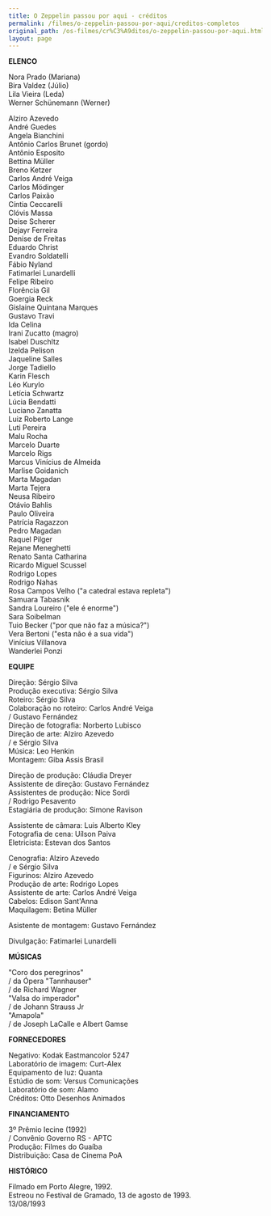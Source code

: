 ```yaml
---
title: O Zeppelin passou por aqui - créditos
permalink: /filmes/o-zeppelin-passou-por-aqui/creditos-completos
original_path: /os-filmes/cr%C3%A9ditos/o-zeppelin-passou-por-aqui.html
layout: page
---
```

**ELENCO**

Nora Prado (Mariana)\
Bira Valdez (Júlio)\
Lila Vieira (Leda)\
Werner Schünemann (Werner)

Alziro Azevedo\
André Guedes\
Angela Bianchini\
Antônio Carlos Brunet (gordo)\
Antônio Esposito\
Bettina Müller\
Breno Ketzer\
Carlos André Veiga\
Carlos Mödinger\
Carlos Paixão\
Cíntia Ceccarelli\
Clóvis Massa\
Deise Scherer\
Dejayr Ferreira\
Denise de Freitas\
Eduardo Christ\
Evandro Soldatelli\
Fábio Nyland\
Fatimarlei Lunardelli\
Felipe Ribeiro\
Florência Gil\
Goergia Reck\
Gislaine Quintana Marques\
Gustavo Travi\
Ida Celina\
Irani Zucatto (magro)\
Isabel Duschltz\
Izelda Pelison\
Jaqueline Salles\
Jorge Tadiello\
Karin Flesch\
Léo Kurylo\
Letícia Schwartz\
Lúcia Bendatti\
Luciano Zanatta\
Luiz Roberto Lange\
Luti Pereira\
Malu Rocha\
Marcelo Duarte\
Marcelo Rigs\
Marcus Vinícius de Almeida\
Marlise Goidanich\
Marta Magadan\
Marta Tejera\
Neusa Ribeiro\
Otávio Bahlis\
Paulo Oliveira\
Patrícia Ragazzon\
Pedro Magadan\
Raquel Pilger\
Rejane Meneghetti\
Renato Santa Catharina\
Ricardo Miguel Scussel\
Rodrigo Lopes\
Rodrigo Nahas\
Rosa Campos Velho ("a catedral estava repleta")\
Samuara Tabasnik\
Sandra Loureiro ("ele é enorme")\
Sara Soibelman\
Tuio Becker ("por que não faz a música?")\
Vera Bertoni ("esta não é a sua vida")\
Vinícius Villanova\
Wanderlei Ponzi

**EQUIPE**

Direção: Sérgio Silva\
Produção executiva: Sérgio Silva\
Roteiro: Sérgio Silva\
Colaboração no roteiro: Carlos André Veiga\
/ Gustavo Fernández\
Direção de fotografia: Norberto Lubisco\
Direção de arte: Alziro Azevedo\
/ e Sérgio Silva\
Música: Leo Henkin\
Montagem: Giba Assis Brasil

Direção de produção: Cláudia Dreyer\
Assistente de direção: Gustavo Fernández\
Assistentes de produção: Nice Sordi\
/ Rodrigo Pesavento\
Estagiária de produção: Simone Ravison

Assistente de câmara: Luis Alberto Kley\
Fotografia de cena: Uílson Paiva\
Eletricista: Estevan dos Santos

Cenografia: Alziro Azevedo\
/ e Sérgio Silva\
Figurinos: Alziro Azevedo\
Produção de arte: Rodrigo Lopes\
Assistente de arte: Carlos André Veiga\
Cabelos: Edison Sant'Anna\
Maquilagem: Betina Müller

Asistente de montagem: Gustavo Fernández

Divulgação: Fatimarlei Lunardelli

**MÚSICAS**

"Coro dos peregrinos"\
/ da Ópera "Tannhauser"\
/ de Richard Wagner\
"Valsa do imperador"\
/ de Johann Strauss Jr\
"Amapola"\
/ de Joseph LaCalle e Albert Gamse

**FORNECEDORES**

Negativo: Kodak Eastmancolor 5247\
Laboratório de imagem: Curt-Alex\
Equipamento de luz: Quanta\
Estúdio de som: Versus Comunicações\
Laboratório de som: Alamo\
Créditos: Otto Desenhos Animados

**FINANCIAMENTO**

3º Prêmio Iecine (1992)\
/ Convênio Governo RS - APTC\
Produção: Filmes do Guaíba\
Distribuição: Casa de Cinema PoA

**HISTÓRICO**

Filmado em Porto Alegre, 1992.\
Estreou no Festival de Gramado, 13 de agosto de 1993.\
13/08/1993

